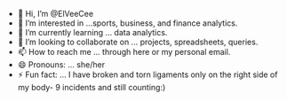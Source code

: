 - 👋 Hi, I’m @ElVeeCee
- 👀 I’m interested in ...sports, business, and finance analytics.
- 🌱 I’m currently learning ... data analytics.
- 💞️ I’m looking to collaborate on ... projects, spreadsheets, queries.
- 📫 How to reach me ... through here or my personal email.
- 😄 Pronouns: ... she/her
- ⚡ Fun fact: ... I have broken and torn ligaments only on the right side of my body- 9 incidents and still counting:) 

<!---
ElVeeCee/ElVeeCee is a ✨ special ✨ repository because its `README.md` (this file) appears on your GitHub profile.
You can click the Preview link to take a look at your changes.
--->
